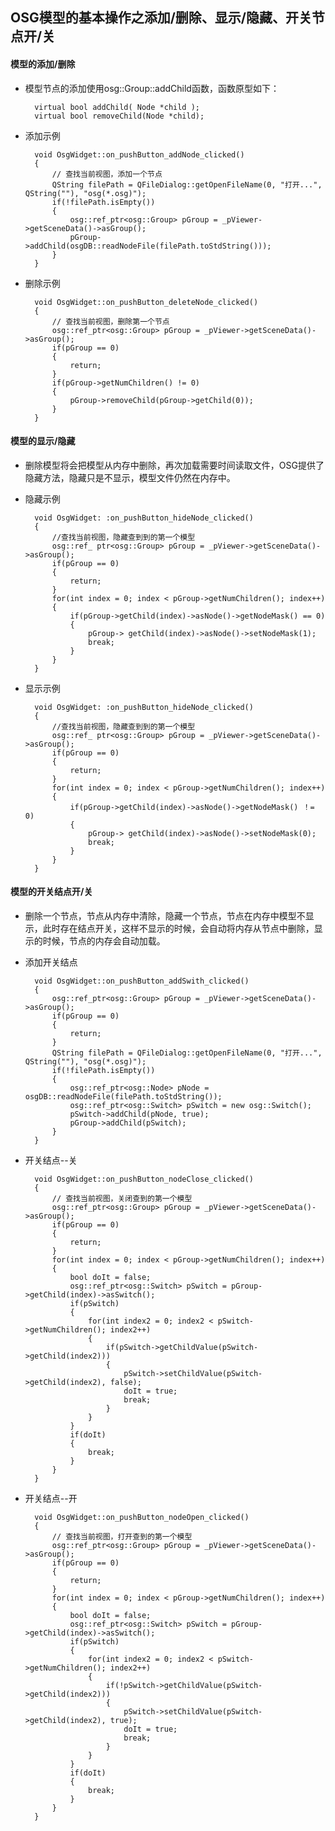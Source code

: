 ## OSG模型的基本操作之添加/删除、显示/隐藏、开关节点开/关
#### 模型的添加/删除
- 模型节点的添加使用osg::Group::addChild函数，函数原型如下：

		virtual bool addChild( Node *child );
		virtual bool removeChild(Node *child);
- 添加示例

		void OsgWidget::on_pushButton_addNode_clicked()
		{
		    // 查找当前视图，添加一个节点
		    QString filePath = QFileDialog::getOpenFileName(0, "打开...", QString(""), "osg(*.osg)");
		    if(!filePath.isEmpty())
		    {
		        osg::ref_ptr<osg::Group> pGroup = _pViewer->getSceneData()->asGroup();
		        pGroup->addChild(osgDB::readNodeFile(filePath.toStdString()));
		    }
		}
- 删除示例

		void OsgWidget::on_pushButton_deleteNode_clicked()
		{
		    // 查找当前视图，删除第一个节点
		    osg::ref_ptr<osg::Group> pGroup = _pViewer->getSceneData()->asGroup();
		    if(pGroup == 0)
		    {
		        return;
		    }
		    if(pGroup->getNumChildren() != 0)
		    {
		        pGroup->removeChild(pGroup->getChild(0));
		    }
		}

#### 模型的显示/隐藏
- 删除模型将会把模型从内存中删除，再次加载需要时间读取文件，OSG提供了隐藏方法，隐藏只是不显示，模型文件仍然在内存中。
- 隐藏示例

		void OsgWidget: :on_pushButton_hideNode_clicked()
		{
			//查找当前视图，隐藏查到到的第一个模型
			osg::ref_ ptr<osg::Group> pGroup = _pViewer->getSceneData()->asGroup();
			if(pGroup == 0)
			{
				return;
			}
			for(int index = 0; index < pGroup->getNumChildren(); index++)
			{
				if(pGroup->getChild(index)->asNode()->getNodeMask() == 0)
				{
					pGroup-> getChild(index)->asNode()->setNodeMask(1);
					break;
				}
			}
		}
- 显示示例

		void OsgWidget: :on_pushButton_hideNode_clicked()
		{
			//查找当前视图，隐藏查到到的第一个模型
			osg::ref_ ptr<osg::Group> pGroup = _pViewer->getSceneData()->asGroup();
			if(pGroup == 0)
			{
				return;
			}
			for(int index = 0; index < pGroup->getNumChildren(); index++)
			{
				if(pGroup->getChild(index)->asNode()->getNodeMask() ！= 0)
				{
					pGroup-> getChild(index)->asNode()->setNodeMask(0);
					break;
				}
			}
		}

#### 模型的开关结点开/关 
- 删除一个节点，节点从内存中清除，隐藏一个节点，节点在内存中模型不显示，此时存在结点开关，这样不显示的时候，会自动将内存从节点中删除，显示的时候，节点的内存会自动加载。
- 添加开关结点

		void OsgWidget::on_pushButton_addSwith_clicked()
		{
		    osg::ref_ptr<osg::Group> pGroup = _pViewer->getSceneData()->asGroup();
		    if(pGroup == 0)
		    {
		        return;
		    }
		    QString filePath = QFileDialog::getOpenFileName(0, "打开...", QString(""), "osg(*.osg)");
		    if(!filePath.isEmpty())
		    {
		        osg::ref_ptr<osg::Node> pNode = osgDB::readNodeFile(filePath.toStdString());
		        osg::ref_ptr<osg::Switch> pSwitch = new osg::Switch();
		        pSwitch->addChild(pNode, true);
		        pGroup->addChild(pSwitch);
		    }
		}
- 开关结点--关

		void OsgWidget::on_pushButton_nodeClose_clicked()
		{
		    // 查找当前视图，关闭查到的第一个模型
		    osg::ref_ptr<osg::Group> pGroup = _pViewer->getSceneData()->asGroup();
		    if(pGroup == 0)
		    {
		        return;
		    }
		    for(int index = 0; index < pGroup->getNumChildren(); index++)
		    {
		        bool doIt = false;
		        osg::ref_ptr<osg::Switch> pSwitch = pGroup->getChild(index)->asSwitch();
		        if(pSwitch)
		        {
		            for(int index2 = 0; index2 < pSwitch->getNumChildren(); index2++)
		            {
		                if(pSwitch->getChildValue(pSwitch->getChild(index2)))
		                {
		                    pSwitch->setChildValue(pSwitch->getChild(index2), false);
		                    doIt = true;
		                    break;
		                }
		            }
		        }
		        if(doIt)
		        {
		            break;
		        }
		    }
		}
- 开关结点--开

		void OsgWidget::on_pushButton_nodeOpen_clicked()
		{
		    // 查找当前视图，打开查到的第一个模型
		    osg::ref_ptr<osg::Group> pGroup = _pViewer->getSceneData()->asGroup();
		    if(pGroup == 0)
		    {
		        return;
		    }
		    for(int index = 0; index < pGroup->getNumChildren(); index++)
		    {
		        bool doIt = false;
		        osg::ref_ptr<osg::Switch> pSwitch = pGroup->getChild(index)->asSwitch();
		        if(pSwitch)
		        {
		            for(int index2 = 0; index2 < pSwitch->getNumChildren(); index2++)
		            {
		                if(!pSwitch->getChildValue(pSwitch->getChild(index2)))
		                {
		                    pSwitch->setChildValue(pSwitch->getChild(index2), true);
		                    doIt = true;
		                    break;
		                }
		            }
		        }
		        if(doIt)
		        {
		            break;
		        }
		    }
		}
